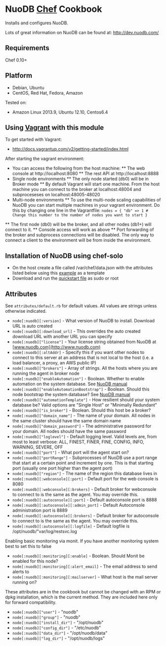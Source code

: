 
NuoDB [Chef](http://www.getchef.com/chef/) Cookbook
===================================================
Installs and configures NuoDB.

Lots of great information on NuoDB can be found at: http://dev.nuodb.com/

Requirements
------------
Chef 0.10+

Platform
--------
- Debian, Ubuntu
- CentOS, Red Hat, Fedora, Amazon

Tested on:
- Amazon Linux 2013.9, Ubuntu 12.10, Centos6.4

Using [Vagrant](http://www.vagrantup.com/) with this module
------------------------------
To get started with Vagrant:
* http://docs.vagrantup.com/v2/getting-started/index.html

After starting the vagrant environment:
* You can access the following from the host machine:
** The web console at http://localhost:8080
** The rest API at http://localhost:8888
* Single node environments
** The only node started (db0) will be in Broker mode
** By default Vagrant will start one machine. From the host machine you can connect to the broker at localhost:48004 and subproceseses on localhost:48005-48020
* Multi-node environments
** To use the multi-node scaling capabilities of NuoDB you can start multiple machines in your vagrant environment. Do this by changing one line in the Vagrantfile:
`nodes = {
  "db" => 1 # Change this number to the number of nodes you want to start
}`

** The first node (db0) will be the broker, and all other nodes (db1+) will connect to it.
** Console access will work as above
** Port forwarding of the broker and subprocess connections will be disabled. The only way to connect a client to the environment will be from inside the environment.

Installation of NuoDB using chef-solo
-------------------------------------
* On the host create a file called /var/chef/data.json with the attributes listed below using this [example](https://raw.github.com/nuodb/dbaas/master/solo_install/data.json) as a template
* Download and run the [quickstart file](https://raw.github.com/nuodb/dbaas/master/solo_install/nuodb_install.sh) as sudo or root

Attributes
----------
See `attributes/default.rb` for default values. All values are strings unless otherwise indicated.

* `node[:nuodb][:version]` - What version of NuoDB to install. Download URL is auto created
* `node[:nuodb][:download_url]` - This overrides the auto created download URL with another URL you can specify 
* `node[:nuodb]["license"]` - Your license string obtained from NuoDB at [www.nuodb.com](http://www.nuodb.com)
* `node[:nuodb][:altAddr]` - Specify this if you want other nodes to connect to this server at an address that is not local to the host (i.e. a load balancer, a proxy, an AWS public IP)
* `node[:nuodb]["brokers"]` - Array of strings. All the hosts where you are running the agent in broker node
* `node[:nuodb]["enableAutomation"]` - Boolean. Whether to enable automation on the system database. See [NuoDB manual](http://dev.nuodb.com)
* `node[:nuodb]["enableAutomationBootstrap"]` - Boolean. Should this node bootstrap the system database? See [NuoDB manual](http://dev.nuodb.com)
* `node[:nuodb]["automationTemplate"]` - How resilient should your system database be? Valid options are "Single Host" or "Minimally Redundant"
* `node[:nuodb]["is_broker"]` - Boolean. Should this host be a broker?
* `node[:nuodb]["domain_name"]` - The name of your domain. All nodes in the same cluster should have the same domain name
* `node[:nuodb]["domain_password"]` - The administrative password for your domain. All nodes should have the same password
* `node[:nuodb]["loglevel"]` - Default logging level. Valid levels are, from most to least verbose: ALL, FINEST, FINER, FINE, CONFIG, INFO, WARNING, SEVERE, OFF
* `node[:nuodb]["port"]` - What port will the agent start on?
* `node[:nuodb]["portRange"]` - Subprocesses of NuoDB use a port range that start at a certain point and increment by one. This is that starting port (usually one port higher than the agent port)
* `node[:nuodb]["region"]` - The name of the region this database lives in
* `node[:nuodb][:webconsole][:port]` - Default port for the web console is 8080
* `node[:nuodb][:webconsole][:brokers]` - Default broker for webconsole to connect to is the same as the agent. You may override this.
* `node[:nuodb][:autoconsole][:port]` - Default autoconsole port is 8888
* `node[:nuodb][:autoconsole][:admin_port]` - Default Autoconsole administration port is 8889
* `node[:nuodb][:autoconsole][:brokers]` - Default broker for autoconsole to connect to is the same as the agent. You may override this.
* `node[:nuodb][:autoconsole][:logfile]` - Default logfile is /opt/nuodb/"var/log/restsvc.log

Enabling basic monitoring via monit. 
If you have another monitoring system best to set this to false
* `node[:nuodb][:monitoring][:enable]` - Boolean. Should Monit be enabled for this node?
* `node[:nuodb][:monitoring][:alert_email]` - The email address to send alerts to
* `node[:nuodb][:monitoring][:mailserver]` - What host is the mail server running on?

These attributes are in the cookbook but cannot be changed with an RPM or dpkg installation, which is the current method. They are included here only for forward compatibility.
* `node[:nuodb]["user"]` - "nuodb"
* `node[:nuodb]["group"]` - "nuodb"
* `node[:nuodb]["install_dir"]` - "/opt/nuodb"
* `node[:nuodb]["config_dir"]` - "/etc/nuodb"
* `node[:nuodb]["data_dir"]` - "/opt/nuodb/data"
* `node[:nuodb]["log_dir"]` - "/opt/nuodb/logs"